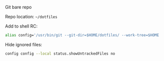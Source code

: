 Git bare repo

Repo location:
`~/dotfiles`

Add to shell RC:
```bash
alias config='/usr/bin/git --git-dir=$HOME/dotfiles/ --work-tree=$HOME'
```

Hide ignored files:
```bash
config config --local status.showUntrackedFiles no
```
